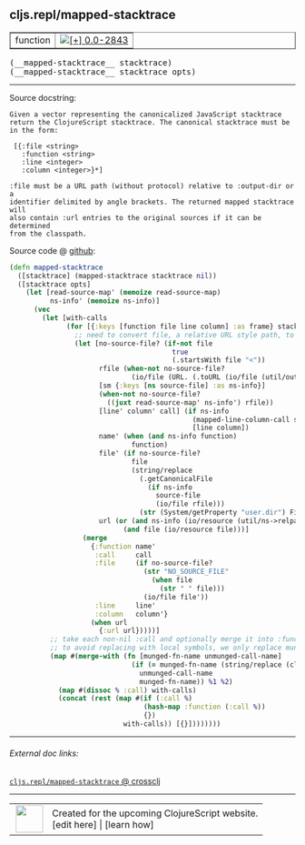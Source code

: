 ## cljs.repl/mapped-stacktrace



 <table border="1">
<tr>
<td>function</td>
<td><a href="https://github.com/cljsinfo/cljs-api-docs/tree/0.0-2843"><img valign="middle" alt="[+] 0.0-2843" title="Added in 0.0-2843" src="https://img.shields.io/badge/+-0.0--2843-lightgrey.svg"></a> </td>
</tr>
</table>


 <samp>
(__mapped-stacktrace__ stacktrace)<br>
</samp>
 <samp>
(__mapped-stacktrace__ stacktrace opts)<br>
</samp>

---





Source docstring:

```
Given a vector representing the canonicalized JavaScript stacktrace
return the ClojureScript stacktrace. The canonical stacktrace must be
in the form:

 [{:file <string>
   :function <string>
   :line <integer>
   :column <integer>}*]

:file must be a URL path (without protocol) relative to :output-dir or a
identifier delimited by angle brackets. The returned mapped stacktrace will
also contain :url entries to the original sources if it can be determined
from the classpath.
```


Source code @ [github](https://github.com/clojure/clojurescript/blob/r3149/src/clj/cljs/repl.clj#L248-L315):

```clj
(defn mapped-stacktrace
  ([stacktrace] (mapped-stacktrace stacktrace nil))
  ([stacktrace opts]
    (let [read-source-map' (memoize read-source-map)
          ns-info' (memoize ns-info)]
      (vec
        (let [with-calls
              (for [{:keys [function file line column] :as frame} stacktrace]
                ;; need to convert file, a relative URL style path, to host-specific file
                (let [no-source-file? (if-not file
                                        true
                                        (.startsWith file "<"))
                      rfile (when-not no-source-file?
                              (io/file (URL. (.toURL (io/file (util/output-directory opts))) file)))
                      [sm {:keys [ns source-file] :as ns-info}]
                      (when-not no-source-file?
                        ((juxt read-source-map' ns-info') rfile))
                      [line' column' call] (if ns-info
                                             (mapped-line-column-call sm line column)
                                             [line column])
                      name' (when (and ns-info function)
                              function)
                      file' (if no-source-file?
                              file
                              (string/replace
                                (.getCanonicalFile
                                  (if ns-info
                                    source-file
                                    (io/file rfile)))
                                (str (System/getProperty "user.dir") File/separator) ""))
                      url (or (and ns-info (io/resource (util/ns->relpath ns)))
                            (and file (io/resource file)))]
                  (merge
                    {:function name'
                     :call     call
                     :file     (if no-source-file?
                                 (str "NO_SOURCE_FILE"
                                   (when file
                                     (str " " file)))
                                 (io/file file'))
                     :line     line'
                     :column   column'}
                    (when url
                      {:url url}))))]
          ;; take each non-nil :call and optionally merge it into :function one-level up
          ;; to avoid replacing with local symbols, we only replace munged name if we can munge call symbol back to it
          (map #(merge-with (fn [munged-fn-name unmunged-call-name]
                              (if (= munged-fn-name (string/replace (cljs.compiler/munge unmunged-call-name) "." "$"))
                                unmunged-call-name
                                munged-fn-name)) %1 %2)
            (map #(dissoc % :call) with-calls)
            (concat (rest (map #(if (:call %)
                                 (hash-map :function (:call %))
                                 {})
                            with-calls)) [{}])))))))
```

<!--
Repo - tag - source tree - lines:

 <pre>
clojurescript @ r3149
└── src
    └── clj
        └── cljs
            └── <ins>[repl.clj:248-315](https://github.com/clojure/clojurescript/blob/r3149/src/clj/cljs/repl.clj#L248-L315)</ins>
</pre>

-->

---



###### External doc links:

[`cljs.repl/mapped-stacktrace` @ crossclj](http://crossclj.info/fun/cljs.repl/mapped-stacktrace.html)<br>

---

 <table>
<tr><td>
<img valign="middle" align="right" width="48px" src="http://i.imgur.com/Hi20huC.png">
</td><td>
Created for the upcoming ClojureScript website.<br>
[edit here] | [learn how]
</td></tr></table>

[edit here]:https://github.com/cljsinfo/cljs-api-docs/blob/master/cljsdoc/cljs.repl_mapped-stacktrace.cljsdoc
[learn how]:https://github.com/cljsinfo/cljs-api-docs/wiki/cljsdoc-files

<!--

This information was too distracting to show to readers, but I'll leave it
commented here since it is helpful to:

- pretty-print the data used to generate this document
- and show how to retrieve that data



The API data for this symbol:

```clj
{:ns "cljs.repl",
 :name "mapped-stacktrace",
 :signature ["[stacktrace]" "[stacktrace opts]"],
 :history [["+" "0.0-2843"]],
 :type "function",
 :full-name-encode "cljs.repl_mapped-stacktrace",
 :source {:code "(defn mapped-stacktrace\n  ([stacktrace] (mapped-stacktrace stacktrace nil))\n  ([stacktrace opts]\n    (let [read-source-map' (memoize read-source-map)\n          ns-info' (memoize ns-info)]\n      (vec\n        (let [with-calls\n              (for [{:keys [function file line column] :as frame} stacktrace]\n                ;; need to convert file, a relative URL style path, to host-specific file\n                (let [no-source-file? (if-not file\n                                        true\n                                        (.startsWith file \"<\"))\n                      rfile (when-not no-source-file?\n                              (io/file (URL. (.toURL (io/file (util/output-directory opts))) file)))\n                      [sm {:keys [ns source-file] :as ns-info}]\n                      (when-not no-source-file?\n                        ((juxt read-source-map' ns-info') rfile))\n                      [line' column' call] (if ns-info\n                                             (mapped-line-column-call sm line column)\n                                             [line column])\n                      name' (when (and ns-info function)\n                              function)\n                      file' (if no-source-file?\n                              file\n                              (string/replace\n                                (.getCanonicalFile\n                                  (if ns-info\n                                    source-file\n                                    (io/file rfile)))\n                                (str (System/getProperty \"user.dir\") File/separator) \"\"))\n                      url (or (and ns-info (io/resource (util/ns->relpath ns)))\n                            (and file (io/resource file)))]\n                  (merge\n                    {:function name'\n                     :call     call\n                     :file     (if no-source-file?\n                                 (str \"NO_SOURCE_FILE\"\n                                   (when file\n                                     (str \" \" file)))\n                                 (io/file file'))\n                     :line     line'\n                     :column   column'}\n                    (when url\n                      {:url url}))))]\n          ;; take each non-nil :call and optionally merge it into :function one-level up\n          ;; to avoid replacing with local symbols, we only replace munged name if we can munge call symbol back to it\n          (map #(merge-with (fn [munged-fn-name unmunged-call-name]\n                              (if (= munged-fn-name (string/replace (cljs.compiler/munge unmunged-call-name) \".\" \"$\"))\n                                unmunged-call-name\n                                munged-fn-name)) %1 %2)\n            (map #(dissoc % :call) with-calls)\n            (concat (rest (map #(if (:call %)\n                                 (hash-map :function (:call %))\n                                 {})\n                            with-calls)) [{}])))))))",
          :title "Source code",
          :repo "clojurescript",
          :tag "r3149",
          :filename "src/clj/cljs/repl.clj",
          :lines [248 315]},
 :full-name "cljs.repl/mapped-stacktrace",
 :docstring "Given a vector representing the canonicalized JavaScript stacktrace\nreturn the ClojureScript stacktrace. The canonical stacktrace must be\nin the form:\n\n [{:file <string>\n   :function <string>\n   :line <integer>\n   :column <integer>}*]\n\n:file must be a URL path (without protocol) relative to :output-dir or a\nidentifier delimited by angle brackets. The returned mapped stacktrace will\nalso contain :url entries to the original sources if it can be determined\nfrom the classpath."}

```

Retrieve the API data for this symbol:

```clj
;; from Clojure REPL
(require '[clojure.edn :as edn])
(-> (slurp "https://raw.githubusercontent.com/cljsinfo/cljs-api-docs/catalog/cljs-api.edn")
    (edn/read-string)
    (get-in [:symbols "cljs.repl/mapped-stacktrace"]))
```

-->
